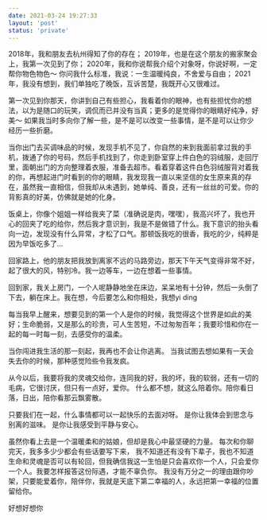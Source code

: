 ```yaml
---
date: 2021-03-24 19:27:33
layout: 'post'
status: 'private'
---
```


2018年，我和朋友去杭州得知了你的存在；
2019年，也是在这个朋友的搬家聚会上，我第一次见到了你；
2020年，我和你说帮我介绍个对象呀，你说好啊，一定帮你物色物色～ 你问我什么标准，我说：一生温暖纯良，不舍爱与自由；
2021年，我没有想到，我们单独吃了晚饭，互诉苦楚，我既开心又很难过。

第一次见到你那天，你讲到自己有些担心，我看着你的眼神，也有些担忧你的想法，以为是随口的玩笑，调侃而已并没有当真；更多的是觉得你的眼睛好纯净，好美～ 如果我当时多向你了解一些，是不是可以改变一些事情，是不是可以让你少经历一些折磨。

当你出门去买调味品的时候，发现手机不见了，你自然的来到我面前拿过我的手机，拨通了你的号码，然后手机找到了，你走到卧室穿上件白色的羽绒服，走回厅里，面朝出门的方向整理着衣服，准备去超市。看着穿着这件白色羽绒服背对着我的你，再想起进门时看到的你的眼睛，我发现我一直以来坚信的女生原来真的存在，虽然我一直相信，但我却从未遇到，她单纯、善良，还有一丝丝的可爱。你的背影真的好美，仿佛就是她的化身。

饭桌上，你像个姐姐一样给我夹了菜（准确说是肉，嘿嘿），我高兴坏了，我也开心的回夹了吃的给你，然后我才意识到，我是不是做错了什么。我下意识的抬头看向一边，发现没有什么异常，才松了口气。那顿饭我吃的很香，我吃的少，纯粹是因为早饭吃多了...

回家路上，他的朋友把我放到离家不远的马路旁边，那天下午天气变得非常不好，起了很大的风，特别冷。我一边等车，一边在想着一些事情。

回到家，我关上房门，一个人呢静静地坐在床边，呆呆地有十分钟，然后一头倒了下去，躺在床上。我在想，今后要怎么和你相处，我想yi ding

每当我早上醒来，想要见到的第一个人是你的时候，我觉得这个世界是如此的美好；生命脆弱，又是那么的珍贵，可人生苦短，不过匆匆百年；我要珍惜和你在一起的每一时每一刻，去感受你的温柔。

当你闯进我生活的那一刻起，我再也不会让你逃离。
当我试图去想如果有一天会失去你的时候，那种感觉险些令我发疯。

从今以后，我要将我的灵魂交给你，连同我的好，我的坏，我的软弱，还有一切的毛病，它很讨厌，但只有一点好，爱你。
什么都不想，就这么陪着你。陪你看日落，日出，陪你看那云飘雾散。

只要我们在一起，什么事情都可以一起快乐的去面对呀。
是你让我体会到思念与别离的滋味。
是你让我感受到平静与安心。

虽然你看上去是一个温暖柔和的姑娘，但却是我心中最坚硬的力量。
每次和你聊完天，我多多少少都会有些话要写下来， 我不知道还有没有下辈子，我也不知道生命和灵魂是否可以有轮回，但我确信我这一生怕是只会喜欢你一个人，只会爱你一个人。我要怎样报答这份际遇，才能不辜负你。
我没有万分之一的理由跟你吵架，只要能爱着你，陪伴你，我就是天底下第二幸福的人，永远把第一幸福的位置留给你。

好想好想你




